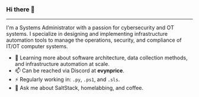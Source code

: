 ### Hi there 👋
---

I'm a Systems Administrator with a passion for cybersecurity and OT systems. I specialize in designing and implementing infrastructure automation tools to manage the operations, security, and compliance of IT/OT computer systems.

* 🌱 Learning more about software architecture, data collection methods, and infrastructure automation at scale.
* 📫 Can be reached via Discord at **evynprice**.
* ⚡ Regularly working in: `.py`, `.ps1`, and `.sls`.
* 💬 Ask me about SaltStack, homelabbing, and coffee.
